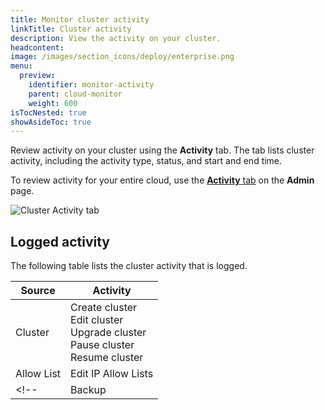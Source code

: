 ```yaml
---
title: Monitor cluster activity
linkTitle: Cluster activity
description: View the activity on your cluster.
headcontent:
image: /images/section_icons/deploy/enterprise.png
menu:
  preview:
    identifier: monitor-activity
    parent: cloud-monitor
    weight: 600
isTocNested: true
showAsideToc: true
---
```


Review activity on your cluster using the **Activity** tab. The tab lists cluster activity, including the activity type, status, and start and end time.

To review activity for your entire cloud, use the [**Activity** tab](../../cloud-secure-clusters/cloud-activity/) on the **Admin** page.

![Cluster Activity tab](/images/yb-cloud/cloud-clusters-activity.png)

## Logged activity

The following table lists the cluster activity that is logged.

| Source | Activity |
| --- | --- |
| Cluster | Create cluster<br>Edit cluster<br>Upgrade cluster<br>Pause cluster<br>Resume cluster |
| Allow List | Edit IP Allow Lists |
<!-- | Backup | Create backup<br>Delete backup<br>Restore backup | -->
